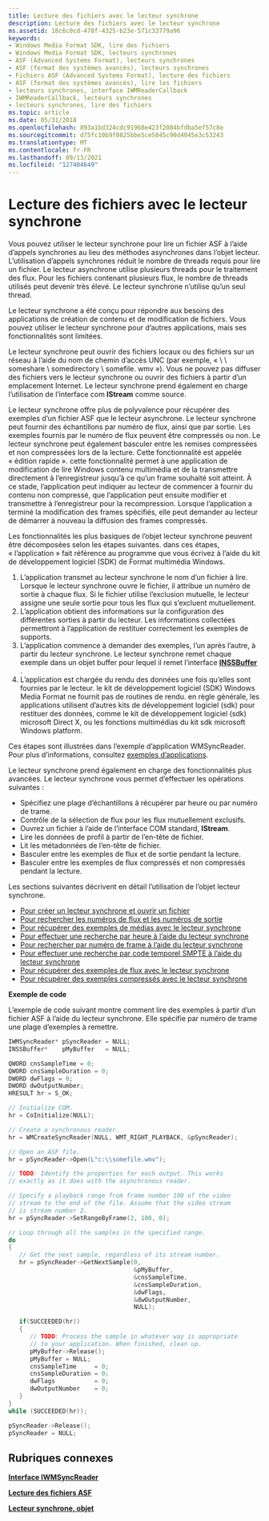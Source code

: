 ```yaml
---
title: Lecture des fichiers avec le lecteur synchrone
description: Lecture des fichiers avec le lecteur synchrone
ms.assetid: 18c6c0cd-478f-4325-b23e-571c33779a96
keywords:
- Windows Media Format SDK, lire des fichiers
- Windows Media Format SDK, lecteurs synchrones
- ASF (Advanced Systems Format), lecteurs synchrones
- ASF (format des systèmes avancés), lecteurs synchrones
- Fichiers ASF (Advanced Systems Format), lecture des fichiers
- ASF (format des systèmes avancés), lire les fichiers
- lecteurs synchrones, interface IWMReaderCallback
- IWMReaderCallback, lecteurs synchrones
- lecteurs synchrones, lire des fichiers
ms.topic: article
ms.date: 05/31/2018
ms.openlocfilehash: 893a1bd324cdc91968e423f2084bfdba5ef57c8e
ms.sourcegitcommit: d75fc10b9f0825bbe5ce5045c90d4045e3c53243
ms.translationtype: MT
ms.contentlocale: fr-FR
ms.lasthandoff: 09/13/2021
ms.locfileid: "127404649"
---
```

# <a name="reading-files-with-the-synchronous-reader"></a>Lecture des fichiers avec le lecteur synchrone

Vous pouvez utiliser le lecteur synchrone pour lire un fichier ASF à l’aide d’appels synchrones au lieu des méthodes asynchrones dans l’objet lecteur. L’utilisation d’appels synchrones réduit le nombre de threads requis pour lire un fichier. Le lecteur asynchrone utilise plusieurs threads pour le traitement des flux. Pour les fichiers contenant plusieurs flux, le nombre de threads utilisés peut devenir très élevé. Le lecteur synchrone n’utilise qu’un seul thread.

Le lecteur synchrone a été conçu pour répondre aux besoins des applications de création de contenu et de modification de fichiers. Vous pouvez utiliser le lecteur synchrone pour d’autres applications, mais ses fonctionnalités sont limitées.

Le lecteur synchrone peut ouvrir des fichiers locaux ou des fichiers sur un réseau à l’aide du nom de chemin d’accès UNC (par exemple, « \\ \\ someshare \\ somedirectory \\ somefile. wmv »). Vous ne pouvez pas diffuser des fichiers vers le lecteur synchrone ou ouvrir des fichiers à partir d’un emplacement Internet. Le lecteur synchrone prend également en charge l’utilisation de l’interface com **IStream** comme source.

Le lecteur synchrone offre plus de polyvalence pour récupérer des exemples d’un fichier ASF que le lecteur asynchrone. Le lecteur synchrone peut fournir des échantillons par numéro de flux, ainsi que par sortie. Les exemples fournis par le numéro de flux peuvent être compressés ou non. Le lecteur synchrone peut également basculer entre les remises compressées et non compressées lors de la lecture. Cette fonctionnalité est appelée « édition rapide ». cette fonctionnalité permet à une application de modification de lire Windows contenu multimédia et de la transmettre directement à l’enregistreur jusqu’à ce qu’un frame souhaité soit atteint. À ce stade, l’application peut indiquer au lecteur de commencer à fournir du contenu non compressé, que l’application peut ensuite modifier et transmettre à l’enregistreur pour la recompression. Lorsque l’application a terminé la modification des frames spécifiés, elle peut demander au lecteur de démarrer à nouveau la diffusion des frames compressés.

Les fonctionnalités les plus basiques de l’objet lecteur synchrone peuvent être décomposées selon les étapes suivantes. dans ces étapes, « l’application » fait référence au programme que vous écrivez à l’aide du kit de développement logiciel (SDK) de Format multimédia Windows.

1.  L’application transmet au lecteur synchrone le nom d’un fichier à lire. Lorsque le lecteur synchrone ouvre le fichier, il attribue un numéro de sortie à chaque flux. Si le fichier utilise l’exclusion mutuelle, le lecteur assigne une seule sortie pour tous les flux qui s’excluent mutuellement.
2.  L’application obtient des informations sur la configuration des différentes sorties à partir du lecteur. Les informations collectées permettront à l’application de restituer correctement les exemples de supports.
3.  L’application commence à demander des exemples, l’un après l’autre, à partir du lecteur synchrone. Le lecteur synchrone remet chaque exemple dans un objet buffer pour lequel il remet l’interface [**INSSBuffer**](/previous-versions/windows/desktop/api/wmsbuffer/nn-wmsbuffer-inssbuffer) .
4.  L’application est chargée du rendu des données une fois qu’elles sont fournies par le lecteur. le kit de développement logiciel (SDK) Windows Media Format ne fournit pas de routines de rendu. en règle générale, les applications utilisent d’autres kits de développement logiciel (sdk) pour restituer des données, comme le kit de développement logiciel (sdk) microsoft Direct X, ou les fonctions multimédias du kit sdk microsoft Windows platform.

Ces étapes sont illustrées dans l’exemple d’application WMSyncReader. Pour plus d’informations, consultez [exemples d’applications](sample-applications.md).

Le lecteur synchrone prend également en charge des fonctionnalités plus avancées. Le lecteur synchrone vous permet d’effectuer les opérations suivantes :

-   Spécifiez une plage d’échantillons à récupérer par heure ou par numéro de trame.
-   Contrôle de la sélection de flux pour les flux mutuellement exclusifs.
-   Ouvrez un fichier à l’aide de l’interface COM standard, **IStream**.
-   Lire les données de profil à partir de l’en-tête de fichier.
-   Lit les métadonnées de l’en-tête de fichier.
-   Basculer entre les exemples de flux et de sortie pendant la lecture.
-   Basculer entre les exemples de flux compressés et non compressés pendant la lecture.

Les sections suivantes décrivent en détail l’utilisation de l’objet lecteur synchrone.

-   [Pour créer un lecteur synchrone et ouvrir un fichier](to-create-a-synchronous-reader-and-open-a-file.md)
-   [Pour rechercher les numéros de flux et les numéros de sortie](to-find-stream-numbers-and-output-numbers.md)
-   [Pour récupérer des exemples de médias avec le lecteur synchrone](to-retrieve-media-samples-with-the-synchronous-reader.md)
-   [Pour effectuer une recherche par heure à l’aide du lecteur synchrone](to-seek-by-time-using-the-synchronous-reader.md)
-   [Pour rechercher par numéro de frame à l’aide du lecteur synchrone](to-seek-by-frame-number-using-the-synchronous-reader.md)
-   [Pour effectuer une recherche par code temporel SMPTE à l’aide du lecteur synchrone](to-seek-by-smpte-time-code-using-the-synchronous-reader.md)
-   [Pour récupérer des exemples de flux avec le lecteur synchrone](to-retrieve-stream-samples-with-the-synchronous-reader.md)
-   [Pour récupérer des exemples compressés avec le lecteur synchrone](to-retrieve-compressed-samples-with-the-synchronous-reader.md)

**Exemple de code**

L’exemple de code suivant montre comment lire des exemples à partir d’un fichier ASF à l’aide du lecteur synchrone. Elle spécifie par numéro de trame une plage d’exemples à remettre.


```C++
IWMSyncReader* pSyncReader = NULL;
INSSBuffer*    pMyBuffer   = NULL;

QWORD cnsSampleTime = 0;
QWORD cnsSampleDuration = 0;
DWORD dwFlags = 0;
DWORD dwOutputNumber;
HRESULT hr = S_OK;

// Initialize COM.
hr = CoInitialize(NULL);

// Create a synchronous reader.
hr = WMCreateSyncReader(NULL, WMT_RIGHT_PLAYBACK, &pSyncReader);

// Open an ASF file.
hr = pSyncReader->Open(L"c:\\somefile.wmv");

// TODO: Identify the properties for each output. This works 
// exactly as it does with the asynchronous reader.

// Specify a playback range from frame number 100 of the video 
// stream to the end of the file. Assume that the video stream 
// is stream number 2.
hr = pSyncReader->SetRangeByFrame(2, 100, 0);

// Loop through all the samples in the specified range.
do
{
   // Get the next sample, regardless of its stream number.
   hr = pSyncReader->GetNextSample(0,
                                   &pMyBuffer,
                                   &cnsSampleTime,
                                   &cnsSampleDuration,
                                   &dwFlags,
                                   &dwOutputNumber,
                                   NULL);

   if(SUCCEEDED(hr))
   {
      // TODO: Process the sample in whatever way is appropriate 
      // to your application. When finished, clean up.
      pMyBuffer->Release();
      pMyBuffer = NULL;
      cnsSampleTime     = 0;
      cnsSampleDuration = 0;
      dwFlags           = 0;
      dwOutputNumber    = 0;
   }
} 
while (SUCCEEDED(hr));

pSyncReader->Release();
pSyncReader = NULL;

```



## <a name="related-topics"></a>Rubriques connexes

<dl> <dt>

[**Interface IWMSyncReader**](/previous-versions/windows/desktop/api/wmsdkidl/nn-wmsdkidl-iwmsyncreader)
</dt> <dt>

[**Lecture des fichiers ASF**](reading-asf-files.md)
</dt> <dt>

[**Lecteur synchrone, objet**](synchronous-reader-object.md)
</dt> </dl>

 

 




